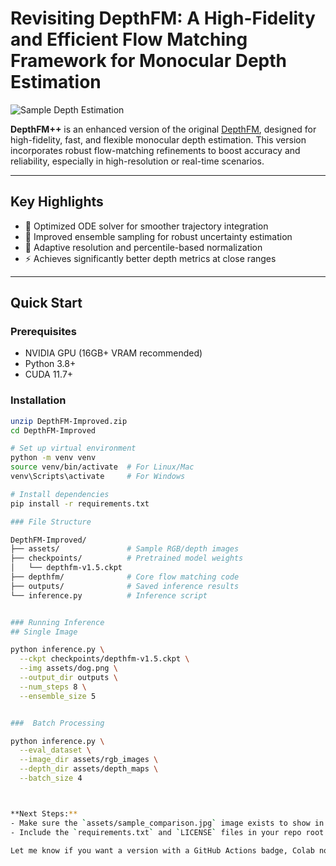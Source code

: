 # Revisiting DepthFM: A High-Fidelity and Efficient Flow Matching Framework for Monocular Depth Estimation
![Sample Depth Estimation](assets/sample_comparison.jpg)

**DepthFM++** is an enhanced version of the original [DepthFM](https://arxiv.org/abs/2403.13788), designed for high-fidelity, fast, and flexible monocular depth estimation. This version incorporates robust flow-matching refinements to boost accuracy and reliability, especially in high-resolution or real-time scenarios.

---

## Key Highlights
- 🔁 Optimized ODE solver for smoother trajectory integration
- 🎲 Improved ensemble sampling for robust uncertainty estimation
- 📐 Adaptive resolution and percentile-based normalization
- ⚡ Achieves significantly better depth metrics at close ranges

---

##  Quick Start

###  Prerequisites
- NVIDIA GPU (16GB+ VRAM recommended)
- Python 3.8+
- CUDA 11.7+

###  Installation
```bash
unzip DepthFM-Improved.zip
cd DepthFM-Improved

# Set up virtual environment
python -m venv venv
source venv/bin/activate  # For Linux/Mac
venv\Scripts\activate     # For Windows

# Install dependencies
pip install -r requirements.txt

### File Structure

DepthFM-Improved/
├── assets/               # Sample RGB/depth images
├── checkpoints/          # Pretrained model weights
│   └── depthfm-v1.5.ckpt
├── depthfm/              # Core flow matching code
├── outputs/              # Saved inference results
└── inference.py          # Inference script


### Running Inference
## Single Image

python inference.py \
  --ckpt checkpoints/depthfm-v1.5.ckpt \
  --img assets/dog.png \
  --output_dir outputs \
  --num_steps 8 \
  --ensemble_size 5


###  Batch Processing

python inference.py \
  --eval_dataset \
  --image_dir assets/rgb_images \
  --depth_dir assets/depth_maps \
  --batch_size 4



**Next Steps:**
- Make sure the `assets/sample_comparison.jpg` image exists to show in the preview.
- Include the `requirements.txt` and `LICENSE` files in your repo root.

Let me know if you want a version with a GitHub Actions badge, Colab notebook, or citation block for academic use.

